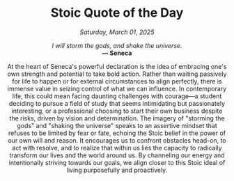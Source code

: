 <h1 align="center">Stoic Quote of the Day</h1>
<p align="center"><em><!--date-start-->Saturday, March 01, 2025<!--date-end--></em></p>
<p align="center">
    <em><!--START_SECTION:quote-text-->
I will storm the gods, and shake the universe.
<!--END_SECTION:quote-text--></em><br>
    <strong>— <!--START_SECTION:quote-author-->
Seneca
<!--END_SECTION:quote-author--></strong>
</p>

<p align="center" style="max-width:600px;margin:0 auto;">
<!--START_SECTION:quote-interpretation-->
At the heart of Seneca's powerful declaration is the idea of embracing one's own strength and potential to take bold action. Rather than waiting passively for life to happen or for external circumstances to align perfectly, there is immense value in seizing control of what we can influence. In contemporary life, this could mean facing daunting challenges with courage—a student deciding to pursue a field of study that seems intimidating but passionately interesting, or a professional choosing to start their own business despite the risks, driven by vision and determination. The imagery of "storming the gods" and "shaking the universe" speaks to an assertive mindset that refuses to be limited by fear or fate, echoing the Stoic belief in the power of our own will and reason. It encourages us to confront obstacles head-on, to act with resolve, and to realize that within us lies the capacity to radically transform our lives and the world around us. By channeling our energy and intentionally striving towards our goals, we align closer to this Stoic ideal of living purposefully and proactively.
<!--END_SECTION:quote-interpretation-->
</p>
